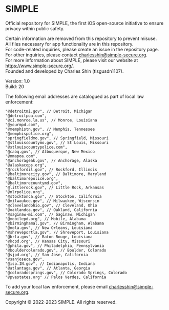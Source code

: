 # SIMPLE  
Official repository for SIMPLE, the first iOS open-source initiative to ensure privacy within public safety.  
  
Certain information are removed from this repository to prevent misuse.   
All files necessary for app functionality are in this repository.  
For code-related inquiries, please create an issue in the repository page.  
For other inquiries, please contact charlesshin@simple-secure.org.  
For more information about SIMPLE, please visit our website at https://www.simple-secure.org/.  
Founded and developed by Charles Shin (tlsgusdn1107).  

Version: 1.0  
Build: 20

The following email addresses are catalogued as part of local law enforcement:  
  
    "@detroitmi.gov", // Detroit, Michigan
    "@detroitpoa.com",
    "@ci.monroe.la.us", // Monroe, Louisiana
    "@yourmpd.com",
    "@memphistn.gov", // Memphis, Tennessee
    "@memphispolice.org",
    "springfieldmo.gov", // Springfield, Missouri
    "@stlouiscountymo.gov", // St Louis, Missouri
    "@stlouiscountypolice.com",
    "@cabq.gov", // Albuquerque, New Mexico
    "@nmapoa.com",
    "@anchorageak.gov", // Anchorage, Alaska
    "@alaskacops.org",
    "@rockfordil.gov", // Rockford, Illinois
    "@baltimorecity.gov", // Baltimore, Maryland
    "@baltimorepolice.org",
    "@baltimorecountymd.gov",
    "@littlerock.gov", // Little Rock, Arkansas
    "@nlrpolice.org",
    "@stocktonca.gov", // Stockton, California
    "@milwaukee.gov", // Milwaukee, Wisconsin
    "@clevelandohio.gov", // Cleveland, Ohio
    "@oaklandca.gov", // Oakland, California
    "@saginaw-mi.com", // Saginaw, Michigan
    "@mobilepd.org", // Mobile, Alabama
    "@birminghamal.gov", // Birmingham, Alabama
    "@nola.gov", // New Orleans, Louisiana
    "@shreveportla.gov", // Shreveport, Louisiana
    "@brla.gov", // Baton Rouge, Louisiana
    "@kcpd.org", // Kansas City, Missouri
    "@phila.gov", // Philadelphia, Pennsylvania
    "@bouldercolorado.gov", // Boulder, Colorado
    "@sjpd.org", // San Jose, California
    "@sanjoseca.gov",
    "@isp.IN.gov", // Indianapolis, Indiana
    "@atlantaga.gov", // Atlanta, Georgia
    "@coloradosprings.gov", // Colorado Springs, Colorado
    "@pvestates.org" // Palos Verdes, California

To add your local law enforcement, please email charlesshin@simple-secure.org.  

Copyright © 2022-2023 SIMPLE. All rights reserved.
